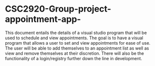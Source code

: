 # CSC2920-Group-project-appointment-app-
This document entails the details of a visual studio program that will be used to schedule and view appointments. 
The goal is to have a visual program that allows a user to set 
and view appointments for ease of use. The user will be able to add themselves 
to an appointment list as well as view and remove themselves at their discretion. 
There will also be the functionality of a login/registry further down the line in development.
